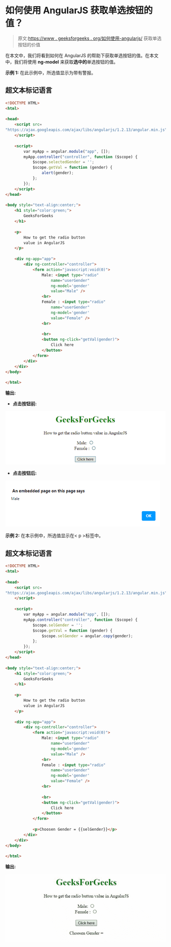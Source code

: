 # 如何使用 AngularJS 获取单选按钮的值？

> 原文:[https://www . geeksforgeeks . org/如何使用-angularjs/](https://www.geeksforgeeks.org/how-to-get-the-value-of-radio-button-using-angularjs/) 获取单选按钮的价值

在本文中，我们将看到如何在 AngularJS 的帮助下获取单选按钮的值。在本文中，我们将使用 **ng-model** 来获取**选中的**单选按钮的值。

**示例 1:** 在此示例中，所选值显示为带有警报。

## 超文本标记语言

```html
<!DOCTYPE HTML>
<html>

<head>
    <script src=
"https://ajax.googleapis.com/ajax/libs/angularjs/1.2.13/angular.min.js">
    </script>

    <script>
        var myApp = angular.module("app", []);
        myApp.controller("controller", function ($scope) {
            $scope.selectedGender = '';
            $scope.getVal = function (gender) {
                alert(gender);
            };
        });
    </script>
</head>

<body style="text-align:center;">
    <h1 style="color:green;">
        GeeksForGeeks
    </h1>

    <p>
        How to get the radio button 
        value in AngularJS
    </p>

    <div ng-app="app">
        <div ng-controller="controller">
            <form action="javascript:void(0)">
                Male: <input type="radio" 
                    name="userGender" 
                    ng-model='gender' 
                    value="Male" />
                <br>
                Female : <input type="radio" 
                    name="userGender" 
                    ng-model='gender' 
                    value="Female" />
                <br>

                <br>
                <button ng-click="getVal(gender)">
                    Click here
                </button>
            </form>
        </div>
    </div>
</body>

</html>
```

**输出:**

*   **点击按钮前:**

![](img/5df93b0872f8d6775ad0cf0656efa0cb.png)

*   **点击按钮后:**

![](img/90bcd37ab32775c7a5b25bae557e935c.png)

**示例 2:** 在本示例中，所选值显示在< p >标签中。

## 超文本标记语言

```html
<!DOCTYPE HTML>
<html>

<head>
    <script src=
"https://ajax.googleapis.com/ajax/libs/angularjs/1.2.13/angular.min.js">
    </script>

    <script>
        var myApp = angular.module("app", []);
        myApp.controller("controller", function ($scope) {
            $scope.selGender = '';
            $scope.getVal = function (gender) {
                $scope.selGender = angular.copy(gender);
            };
        });
    </script>
</head>

<body style="text-align:center;">
    <h1 style="color:green;">
        GeeksForGeeks
    </h1>

    <p>
        How to get the radio button 
        value in AngularJS
    </p>

    <div ng-app="app">
        <div ng-controller="controller">
            <form action="javascript:void(0)">
                Male: <input type="radio" 
                    name="userGender" 
                    ng-model='gender' 
                    value="Male" />
                <br>
                Female : <input type="radio" 
                    name="userGender" 
                    ng-model='gender' 
                    value="Female" />
                <br>

                <br>
                <button ng-click="getVal(gender)">
                    Click here
                </button>
            </form>

            <p>Choosen Gender = {{selGender}}</p>
        </div>
    </div>
</body>

</html>
```

**输出:**

![](img/a68663e01cf059ba13f9bed7573576b5.png)